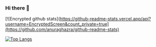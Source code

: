 ### Hi there 👋
[![Encrypted github stats](https://github-readme-stats.vercel.app/api?username=EncryptedScreen&count_private=true](https://github.com/anuraghazra/github-readme-stats)

[![Top Langs](https://github-readme-stats.vercel.app/api/top-langs/?username=EncryptedScreen)](https://github.com/anuraghazra/github-readme-stats)
